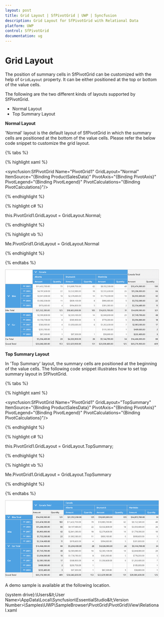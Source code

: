 ```yaml
---
layout: post
title: Grid Layout | SfPivotGrid | UWP | Syncfusion
description: Grid Layout for SfPivotGrid with Relational Data
platform: UWP
control: SfPivotGrid
documentation: ug
---
```


# Grid Layout

The position of summary cells in SfPivotGrid can be customized with the help of `GridLayout` property. It can be either positioned at the top or bottom of the value cells.

The following are the two different kinds of layouts supported by SfPivotGrid.

* Normal Layout
* Top Summary Layout

**Normal Layout**

'Normal' layout is the default layout of SfPivotGrid in which the summary cells are positioned at the bottom of the value cells. Please refer the below code snippet to customize the grid layout.

{% tabs %}

{% highlight xaml %}

 <syncfusion:SfPivotGrid Name="PivotGrid1" GridLayout="Normal"
                         ItemSource="{Binding ProductSalesData}" PivotAxis="{Binding PivotAxis}"
                         PivotLegend="{Binding PivotLegend}" PivotCalculations="{Binding PivotCalculations}"/>

{% endhighlight %}

{% highlight c# %}

this.PivotGrid1.GridLayout = GridLayout.Normal;

{% endhighlight %}

{% highlight vb %}

Me.PivotGrid1.GridLayout = GridLayout.Normal

{% endhighlight %}

{% endtabs %}

![](Grid-Layout_images/Grid-Layouts_img1.png)

**Top Summary Layout**

In 'Top Summary' layout, the summary cells are positioned at the beginning of the value cells. The following code snippet illustrates how to set top summary layout in SfPivotGrid.

{% tabs %}

{% highlight xaml %}

 <syncfusion:SfPivotGrid Name="PivotGrid1" GridLayout="TopSummary"
                         ItemSource="{Binding ProductSalesData}" PivotAxis="{Binding PivotAxis}"
                         PivotLegend="{Binding PivotLegend}" PivotCalculations="{Binding PivotCalculations}"/>

{% endhighlight %}

{% highlight c# %}

this.PivotGrid1.GridLayout = GridLayout.TopSummary;

{% endhighlight %}

{% highlight vb %}

Me.PivotGrid1.GridLayout = GridLayout.TopSummary

{% endhighlight %}

{% endtabs %}

![](Grid-Layout_images/Grid-Layouts_img2.png)

A demo sample is available at the following location.

{system drive}:\Users\&lt;User Name&gt;\AppData\Local\Syncfusion\EssentialStudio\&lt;Version Number&gt;\Samples\UWP\SampleBrowser\PivotGrid\PivotGrid\View\Relational.xaml